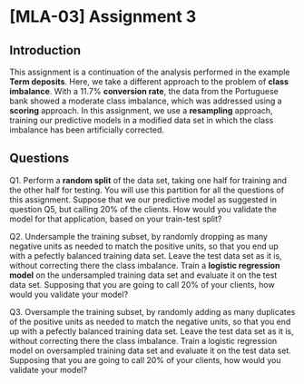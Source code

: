 # [MLA-03] Assignment 3

## Introduction

This assignment is a continuation of the analysis performed in the example **Term deposits**. Here, we take a different approach to the problem of **class imbalance**. With a 11.7% **conversion rate**, the data from the Portuguese bank showed a moderate class imbalance, which was addressed using a **scoring** approach. In this assignment, we use a **resampling** approach, training our predictive models in a modified data set in which the class imbalance has been artificially corrected.

## Questions

Q1. Perform a **random split** of the data set, taking one half for training and the other half for testing. You will use this partition for all the questions of this assignment. Suppose that we our predictive model as suggested in question Q5, but calling 20% of the clients. How would you validate the model for that application, based on your train-test split?

Q2. Undersample the training subset, by randomly dropping as many negative units as needed to match the positive units, so that you end up with a pefectly balanced training data set. Leave the test data set as it is, without correcting there the class imbalance. Train a **logistic regression model** on the undersampled training data set and evaluate it on the test data set. Supposing that you are going to call 20% of your clients, how would you validate your model?

Q3. Oversample the training subset, by randomly adding as many duplicates of the positive units as needed to match the negative units, so that you end up with a pefectly balanced training data set. Leave the test data set as it is, without correcting there the class imbalance. Train a logistic regression model on oversampled training data set and evaluate it on the test data set. Supposing that you are going to call 20% of your clients, how would you validate your model?
